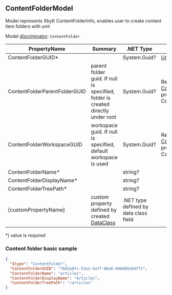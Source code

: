 <!-- generated file with tool "Kentico.Xperience.UMT.DocUtils" - edited through template "UmtModel.cshtml" -->
## ContentFolderModel
Model represents XbyK ContentFolderInfo, enables user to create content item folders with umt

Model [discriminator](../UmtModel.md#discriminator): `ContentFolder`

|PropertyName|Summary|.NET Type|Notes|
|---|---|---|---|
|ContentFolderGUID\*||System.Guid?|[UniqueId](../UmtModel.md#UniqueId)|
|ContentFolderParentFolderGUID|parent folder guid. If null is specified, folder is created directly under root|System.Guid?|Reference to [ContentFolderInfo](../References.md#ContentFolderInfo) on property ContentFolderParentFolderID|
|ContentFolderWorkspaceGUID|workspace guid. If null is specified, default workspace is used|System.Guid?|Reference to [ContentFolderInfo](../References.md#ContentFolderInfo) on property ContentFolderWorkspaceID|
|ContentFolderName\*||string?||
|ContentFolderDisplayName\*||string?||
|ContentFolderTreePath\*||string?||
|[customPropertyName]|custom property defined by created [DataClass](./DataClassModel.md)|.NET type defined by data class field||

<p>*) value is required</p>


### Content folder basic sample

```json
{
  "$type": "ContentFolder",
  "ContentFolderGUID": "7665a8fc-53a2-4aff-86e8-99b009104ff2",
  "ContentFolderName": "articles",
  "ContentFolderDisplayName": "Articles",
  "ContentFolderTreePath": "/articles"
}
```
